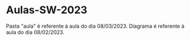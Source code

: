 # Aulas-SW-2023

Pasta "aula" é referente à aula do dia 08/03/2023.
Diagrama é referente à aula do dia 08/02/2023.
